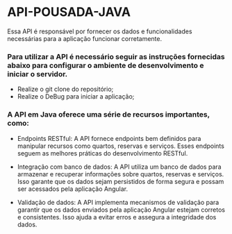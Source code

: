 # API-POUSADA-JAVA

Essa API é responsável por fornecer os dados e funcionalidades necessárias para a aplicação funcionar corretamente.

### Para utilizar a API é necessário seguir as instruções fornecidas abaixo para configurar o ambiente de desenvolvimento e iniciar o servidor.

- Realize o git clone do repositório;
- Realize o DeBug para iniciar a aplicação;

### A API em Java oferece uma série de recursos importantes, como:

- Endpoints RESTful: A API fornece endpoints bem definidos para manipular recursos como quartos, reservas e serviços. Esses endpoints seguem as melhores práticas do desenvolvimento RESTful.

- Integração com banco de dados: A API utiliza um banco de dados para armazenar e recuperar informações sobre quartos, reservas e serviços. Isso garante que os dados sejam persistidos de forma segura e possam ser acessados pela aplicação Angular.

- Validação de dados: A API implementa mecanismos de validação para garantir que os dados enviados pela aplicação Angular estejam corretos e consistentes. Isso ajuda a evitar erros e assegura a integridade dos dados.